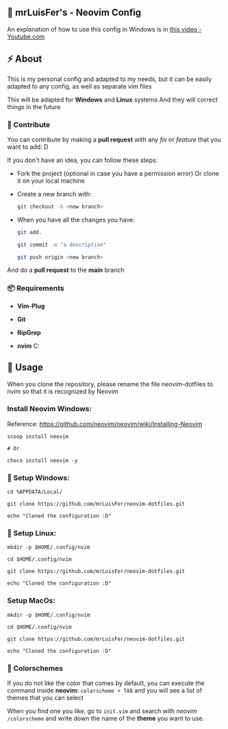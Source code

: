## 📗 mrLuisFer's - Neovim Config

An explanation of how to use this config in Windows is in [this video - Youtube.com](https://www.youtube.com/channel/UCw1Ipy5_P1OL0zUJMfYC7-A)

## ⚡ About

This is my personal config and adapted to my needs, but it can be easily adapted to any config, as well as separate vim files

This will be adapted for **Windows** and **Linux** systems
And they will correct things in the future

### 🌱 Contribute

You can contribute by making a **pull request** with any _fix_ or _feature_ that you want to add: D

If you don't have an idea, you can follow these steps:

- Fork the project (optional in case you have a permission error)
  Or clone it on your local machine

- Create a new branch with:

  ```bash
  git checkout -b <new branch>
  ```

- When you have all the changes you have:

  ```bash
  git add.
  ```

  ```bash
  git commit -m "a description"
  ```

  ```bash
  git push origin <new branch>
  ```

And do a **pull request** to the **main** branch

### 📦 Requirements

- **Vim-Plug**

- **Git**

- **RipGrep**

- **nvim** C:

## 🦄 Usage
When you clone the repository, please rename the file neovim-dotfiles to nvim so that it is recognized by Neovim

### Install Neovim Windows:
  Reference: https://github.com/neovim/neovim/wiki/Installing-Neovim
  ```
  scoop install neovim
  
  # Or

  choco install neovim -y
  ```
  
### 📘 Setup Windows:
  `cd %APPDATA/Local/`
  
  `git clone https://github.com/mrLuisFer/neovim-dotfiles.git`
  
  `echo "Cloned the configuration :D"`


### 📗 Setup Linux:
  `mkdir -p $HOME/.config/nvim`
  
  `cd $HOME/.config/nvim`
  
  `git clone https://github.com/mrLuisFer/neovim-dotfiles.git`
  
  `echo "Cloned the configuration :D"`

### Setup MacOs:
  `mkdir -p $HOME/.config/nvim`
  
  `cd $HOME/.config/nvim`
  
  `git clone https://github.com/mrLuisFer/neovim-dotfiles.git`
  
  `echo "Cloned the configuration :D"`

### 🌈 Colorschemes
If you do not like the color that comes by default, you can execute the command inside **neovim:** `colorscheme + TAB` and you will see a list of themes that you can select

When you find one you like, go to `init.vim` and search with *neovim* `/colorscheme` and write down the name of the **theme** you want to use.

